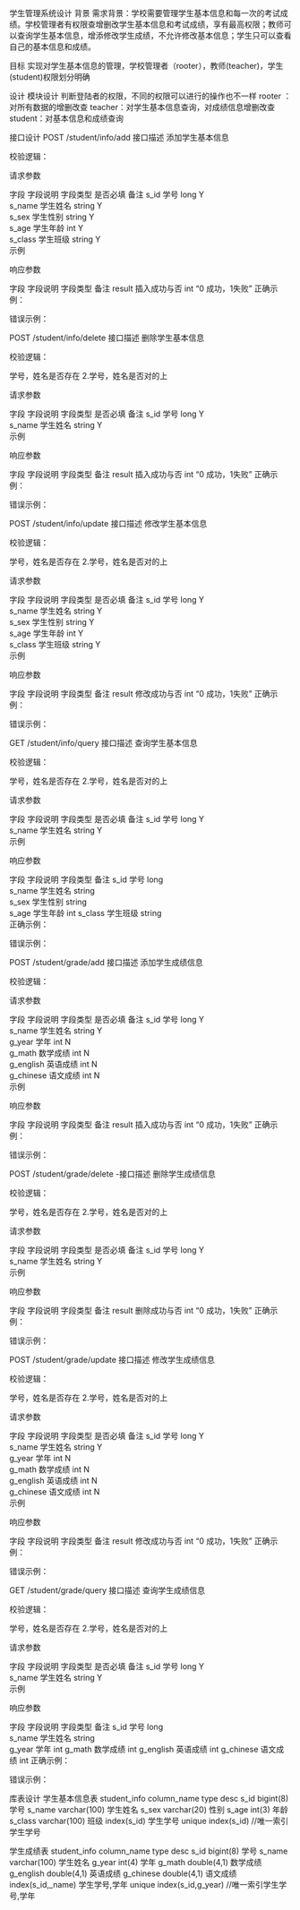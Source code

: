 学生管理系统设计
背景
需求背景：学校需要管理学生基本信息和每一次的考试成绩。学校管理者有权限查增删改学生基本信息和考试成绩，享有最高权限；教师可以查询学生基本信息，增添修改学生成绩，不允许修改基本信息；学生只可以查看自己的基本信息和成绩。

目标
实现对学生基本信息的管理，学校管理者（rooter），教师(teacher)，学生(student)权限划分明确

设计
模块设计
判断登陆者的权限，不同的权限可以进行的操作也不一样
rooter ：对所有数据的增删改查
teacher：对学生基本信息查询，对成绩信息增删改查
student：对基本信息和成绩查询

接口设计
POST /student/info/add
接口描述
添加学生基本信息

校验逻辑：

请求参数

字段	字段说明	字段类型	是否必填	备注
s_id	学号	long	Y	
s_name	学生姓名	string	Y	
s_sex	学生性别	string	Y	
s_age	学生年龄	int	Y	
s_class	学生班级	string	Y	
示例

响应参数

字段	字段说明	字段类型	备注
result	插入成功与否	int	“0 成功，1失败”
正确示例：

错误示例：

POST /student/info/delete
接口描述
删除学生基本信息

校验逻辑：

学号，姓名是否存在
2.学号，姓名是否对的上

请求参数

字段	字段说明	字段类型	是否必填	备注
s_id	学号	long	Y	
s_name	学生姓名	string	Y	
示例

响应参数

字段	字段说明	字段类型	备注
result	插入成功与否	int	“0 成功，1失败”
正确示例：

错误示例：

POST /student/info/update
接口描述
修改学生基本信息

校验逻辑：

学号，姓名是否存在
2.学号，姓名是否对的上

请求参数

字段	字段说明	字段类型	是否必填	备注
s_id	学号	long	Y	
s_name	学生姓名	string	Y	
s_sex	学生性别	string	Y	
s_age	学生年龄	int	Y	
s_class	学生班级	string	Y	
示例

响应参数

字段	字段说明	字段类型	备注
result	修改成功与否	int	“0 成功，1失败”
正确示例：

错误示例：

GET /student/info/query
接口描述
查询学生基本信息

校验逻辑：

学号，姓名是否存在
2.学号，姓名是否对的上

请求参数

字段	字段说明	字段类型	是否必填	备注
s_id	学号	long	Y	
s_name	学生姓名	string	Y	
示例

响应参数

字段	字段说明	字段类型	备注
s_id	学号	long	
s_name	学生姓名	string	
s_sex	学生性别	string	
s_age	学生年龄	int	
s_class	学生班级	string	
正确示例：

错误示例：

POST /student/grade/add
接口描述
添加学生成绩信息

校验逻辑：

请求参数

字段	字段说明	字段类型	是否必填	备注
s_id	学号	long	Y	
s_name	学生姓名	string	Y	
g_year	学年	int	N	
g_math	数学成绩	int	N	
g_english	英语成绩	int	N	
g_chinese	语文成绩	int	N	
示例

响应参数

字段	字段说明	字段类型	备注
result	插入成功与否	int	“0 成功，1失败”
正确示例：

错误示例：

POST /student/grade/delete
-接口描述
删除学生成绩信息

校验逻辑：

学号，姓名是否存在
2.学号，姓名是否对的上

请求参数

字段	字段说明	字段类型	是否必填	备注
s_id	学号	long	Y	
s_name	学生姓名	string	Y	
示例

响应参数

字段	字段说明	字段类型	备注
result	删除成功与否	int	“0 成功，1失败”
正确示例：

错误示例：

POST /student/grade/update
接口描述
修改学生成绩信息

校验逻辑：

学号，姓名是否存在
2.学号，姓名是否对的上

请求参数

字段	字段说明	字段类型	是否必填	备注
s_id	学号	long	Y	
s_name	学生姓名	string	Y	
g_year	学年	int	N	
g_math	数学成绩	int	N	
g_english	英语成绩	int	N	
g_chinese	语文成绩	int	N	
示例

响应参数

字段	字段说明	字段类型	备注
result	修改成功与否	int	“0 成功，1失败”
正确示例：

错误示例：

GET /student/grade/query
接口描述
查询学生成绩信息

校验逻辑：

学号，姓名是否存在
2.学号，姓名是否对的上

请求参数

字段	字段说明	字段类型	是否必填	备注
s_id	学号	long	Y	
s_name	学生姓名	string	Y	
示例

响应参数

字段	字段说明	字段类型	备注
s_id	学号	long	
s_name	学生姓名	string	
g_year	学年	int	
g_math	数学成绩	int	
g_english	英语成绩	int	
g_chinese	语文成绩	int	
正确示例：

错误示例：

库表设计
学生基本信息表 student_info
column_name	type	desc
s_id	bigint(8)	学号
s_name	varchar(100)	学生姓名
s_sex	varchar(20)	性别
s_age	int(3)	年龄
s_class	varchar(100)	班级
index(s_id) 学生学号
unique index(s_id) //唯一索引学生学号

学生成绩表 student_info
column_name	type	desc
s_id	bigint(8)	学号
s_name	varchar(100)	学生姓名
g_year	int(4)	学年
g_math	double(4,1)	数学成绩
g_english	double(4,1)	英语成绩
g_chinese	double(4,1)	语文成绩
index(s_id,_name) 学生学号,学年
unique index(s_id,g_year) //唯一索引学生学号,学年